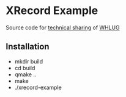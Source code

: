 # XRecord Example

Source code for [technical sharing](http://www.jianshu.com/p/80cf81413d31) of [WHLUG](https://www.deepin.org/welcome-to-whlug/)

## Installation

* mkdir build
* cd build
* qmake ..
* make
* ./xrecord-example
